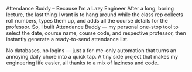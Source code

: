 Attendance Buddy – Because I’m a Lazy Engineer
After a long, boring lecture, the last thing I want is to hang around while the class rep collects roll numbers, types them up, and adds all the course details for the professor. So, I built Attendance Buddy — my personal one-stop tool to select the date, course name, course code, and respective professor, then instantly generate a ready-to-send attendance list.

No databases, no logins — just a for-me-only automation that turns an annoying daily chore into a quick tap. A tiny side project that makes my engineering life easier, all thanks to a mix of laziness and code.